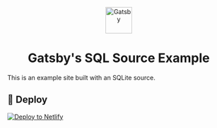 <p align="center">
  <a href="https://www.gatsbyjs.org">
    <img alt="Gatsby" src="https://www.gatsbyjs.org/monogram.svg" width="60" />
  </a>
</p>
<h1 align="center">
  Gatsby's SQL Source Example
</h1>

This is an example site built with an SQLite source.


## 💫 Deploy

[![Deploy to Netlify](https://www.netlify.com/img/deploy/button.svg)](https://github.com/mrfunnyshoes/gatsby-source-sql/tree/example-site)
